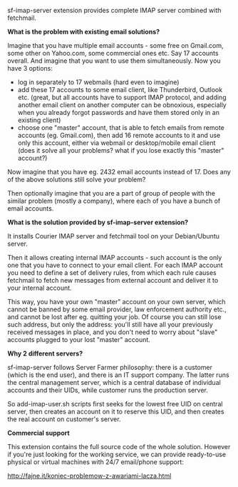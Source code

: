 sf-imap-server extension provides complete IMAP server combined with fetchmail.

**What is the problem with existing email solutions?**

Imagine that you have multiple email accounts - some free on Gmail.com, some
other on Yahoo.com, some commercial ones etc. Say 17 accounts overall. And
imagine that you want to use them simultaneously. Now you have 3 options:

- log in separately to 17 webmails (hard even to imagine)
- add these 17 accounts to some email client, like Thunderbird, Outlook etc.
  (great, but all accounts have to support IMAP protocol, and adding another
  email client on another computer can be obnoxious, especially when you
  already forgot passwords and have them stored only in an existing client)
- choose one "master" account, that is able to fetch emails from remote
  accounts (eg. Gmail.com), then add 16 remote accounts to it and use only
  this account, either via webmail or desktop/mobile email client (does it
  solve all your problems? what if you lose exactly this "master" account?)

Now imagine that you have eg. 2432 email accounts instead of 17. Does any
of the above solutions still solve your problem?

Then optionally imagine that you are a part of group of people with the similar
problem (mostly a company), where each of you have a bunch of email accounts.

**What is the solution provided by sf-imap-server extension?**

It installs Courier IMAP server and fetchmail tool on your Debian/Ubuntu server.

Then it allows creating internal IMAP accounts - such account is the only one
that you have to connect to your email client. For each IMAP account you need to
define a set of delivery rules, from which each rule causes fetchmail to fetch
new messages from external account and deliver it to your internal account.

This way, you have your own "master" account on your own server, which cannot be
banned by some email provider, law enforcement authority etc., and cannot be
lost after eg. quitting your job. Of course you can still lose such address, but
only the address: you'll still have all your previously received messages in
place, and you don't need to worry about "slave" accounts plugged to your lost
"master" account.

**Why 2 different servers?**

sf-imap-server follows Server Farmer philosophy: there is a customer (which is
the end user), and there is an IT support company. The latter runs the central
management server, which is a central database of individual accounts and their
UIDs, while customer runs the production server.

So add-imap-user.sh scripts first seeks for the lowest free UID on central
server, then creates an account on it to reserve this UID, and then creates
the real account on customer's server.

**Commercial support**

This extension contains the full source code of the whole solution. However
if you're just looking for the working service, we can provide ready-to-use
physical or virtual machines with 24/7 email/phone support:

http://fajne.it/koniec-problemow-z-awariami-lacza.html
